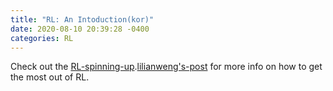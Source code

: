 ```yaml
---
title: "RL: An Intoduction(kor)"
date: 2020-08-10 20:39:28 -0400
categories: RL
---
```


Check out the [RL-spinning-up].[lilianweng's-post] for more info on how to get the most out of RL. 

[RL-spinning-up]: https://spinningup.openai.com/en/latest/index.html
[lilianweng's-post]: https://lilianweng.github.io/lil-log/2018/02/19/a-long-peek-into-reinforcement-learning.html

